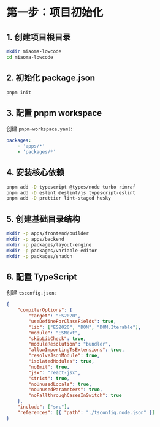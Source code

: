 # 第一步：项目初始化

## 1. 创建项目根目录

```bash
mkdir miaoma-lowcode
cd miaoma-lowcode
```

## 2. 初始化 package.json

```bash
pnpm init
```

## 3. 配置 pnpm workspace

创建 `pnpm-workspace.yaml`:

```yaml
packages:
    - 'apps/*'
    - 'packages/*'
```

## 4. 安装核心依赖

```bash
pnpm add -D typescript @types/node turbo rimraf
pnpm add -D eslint @eslint/js typescript-eslint
pnpm add -D prettier lint-staged husky
```

## 5. 创建基础目录结构

```bash
mkdir -p apps/frontend/builder
mkdir -p apps/backend
mkdir -p packages/layout-engine
mkdir -p packages/variable-editor
mkdir -p packages/shadcn
```

## 6. 配置 TypeScript

创建 `tsconfig.json`:

```json
{
    "compilerOptions": {
        "target": "ES2020",
        "useDefineForClassFields": true,
        "lib": ["ES2020", "DOM", "DOM.Iterable"],
        "module": "ESNext",
        "skipLibCheck": true,
        "moduleResolution": "bundler",
        "allowImportingTsExtensions": true,
        "resolveJsonModule": true,
        "isolatedModules": true,
        "noEmit": true,
        "jsx": "react-jsx",
        "strict": true,
        "noUnusedLocals": true,
        "noUnusedParameters": true,
        "noFallthroughCasesInSwitch": true
    },
    "include": ["src"],
    "references": [{ "path": "./tsconfig.node.json" }]
}
```

